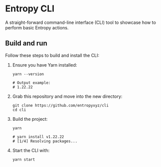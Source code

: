# Entropy CLI

A straight-forward command-line interface (CLI) tool to showcase how to perform basic Entropy actions.

## Build and run

Follow these steps to build and install the CLI:

1. Ensure you have Yarn installed:

    ```shell
    yarn --version
    
    # Output example:
    # 1.22.22
    ```

1. Grab this repository and move into the new directory:

    ```shell
    git clone https://github.com/entropyxyz/cli
    cd cli
    ```

1. Build the project:

    ```plaintext
    yarn

    # yarn install v1.22.22
    # [1/4] Resolving packages...
    ```

1. Start the CLI with:

    ```shell
    yarn start
    ```

<!--### Running -->
<!---->
<!--* ```yarn```-->
<!---->
<!--* you can add am .env file or input the info when prompted by the cli. -->
<!---->
<!--```-->
<!--ENDPOINT_CHAIN=""-->
<!--SEED=""-->
<!--NAME=""-->
<!--```-->
<!--* before you start the cli ensure that you're running two chains and two validators. local and remote devnet spinup option coming soon. -->
<!--* to start the CLI run: -->
<!--* ```yarn entropy```-->
<!---->
<!--The CLI currently has the following options:-->
<!--1. Entropy Faucet-->
<!--2. Balance-->
<!--3. Register-->
<!--4. Programs-->
<!--5. Sign-->
<!--7. Transfer-->
<!--8. Give Zaps-->
<!--9. New Entropy Wallet-->
<!---->
